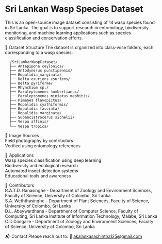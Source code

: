 # Sri Lankan Wasp Species Dataset

This is an open-source image dataset consisting of 14 wasp species found in Sri Lanka. The goal is to support research in entomology, biodiversity monitoring, and machine learning applications such as species classification and conservation efforts.

📂 Dataset Structure
The dataset is organized into class-wise folders, each corresponding to a wasp species:
<pre> <code> /SriLankanWaspDataset/ 
  ├── Antepipona ceylonica/ 
  ├── Antodynerus punctipennis/ 
  ├── Ropalidia_marginata/ 
  ├── Delta esuriens esuriens/ 
  ├── Delta pyriforme/
  ├── Rhynchium sp./
  ├── Paraleptomenes humbertianus/
  ├── Paraleptomenes miniatus mephitis/
  ├── Pimenes flavopictus/
  ├── Ropalidia cyathiformis/
  ├── Ropalidia fasciata/
  ├── Ropalidia marginata/
  ├── Subancistrocerus sichelii/
  ├── Vespa affinis/
  └── Vespa tropica/ </code> </pre>

📸 Image Sources<br/>
Field photography by contributors<br/>
Verified using entomology references<br/>

🧠 Applications<br/>
Wasp species classification using deep learning<br/>
Biodiversity and ecological research<br/>
Automated insect detection systems<br/>
Educational tools and awareness<br/>

👥 Contributors<br/>
R.A.T.D. Ranasinghe - Department of Zoology and Environment Sciences, Faculty of Science, University of Colombo, Sri Lanka<br/>
S.A. Weththasinghe - Department of Plant Sciences, Faculty of Science, University of Colombo, Sri Lanka<br/>
D.L. Abeywardhana - Department of Computer Science, Faculty of Computing, Sri Lanka Institute of Information Technology, Malabe, Sri Lanka<br/>
C.D.Dangalle - Department of Zoology and Environment Sciences, Faculty of Science, University of Colombo, Sri Lanka<br/>

📬 Contact
Please reach out to:
📧 akalankasachintha125@gmail.com
